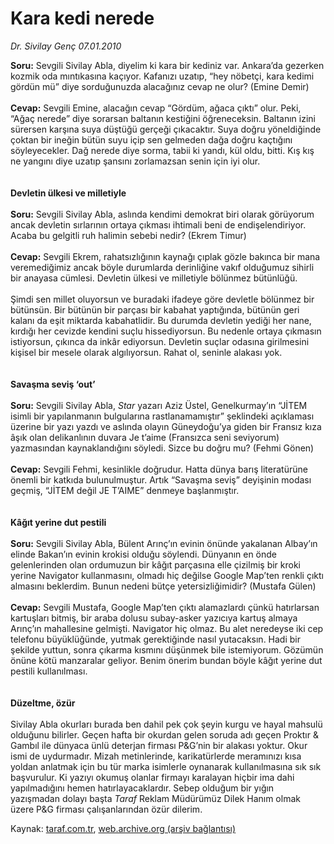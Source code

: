 # Kara kedi nerede

*Dr. Sivilay Genç 07.01.2010*

<div class="yazi"><b>Soru:</b> Sevgili Sivilay Abla, diyelim ki kara bir kediniz var. Ankara’da gezerken kozmik oda mıntıkasına kaçıyor. Kafanızı uzatıp, “hey nöbetçi, kara kedimi gördün mü” diye sorduğunuzda alacağınız cevap ne olur? (Emine Demir)<b> <br/><br/>Cevap:</b> Sevgili Emine, alacağın cevap “Gördüm, ağaca çıktı” olur. Peki, “Ağaç nerede” diye sorarsan baltanın kestiğini öğreneceksin. Baltanın izini sürersen karşına suya düştüğü gerçeği çıkacaktır. Suya doğru yöneldiğinde çoktan bir ineğin bütün suyu içip sen gelmeden dağa doğru kaçtığını söyleyecekler. Dağ nerede diye sorma, tabii ki yandı, kül oldu, bitti. Kış kış ne yangını diye uzatıp şansını zorlamazsan senin için iyi olur. <b><br/><br/><br/>Devletin ülkesi ve milletiyle <br/><br/>Soru:</b> Sevgili Sivilay Abla, aslında kendimi demokrat biri olarak görüyorum ancak devletin sırlarının ortaya çıkması ihtimali beni de endişelendiriyor. Acaba bu gelgitli ruh halimin sebebi nedir? (Ekrem Timur)<b> <br/><br/>Cevap:</b> Sevgili Ekrem, rahatsızlığının kaynağı çıplak gözle bakınca bir mana veremediğimiz ancak böyle durumlarda derinliğine vakıf olduğumuz sihirli bir anayasa cümlesi. Devletin ülkesi ve milletiyle bölünmez bütünlüğü. <br/><br/>Şimdi sen millet oluyorsun ve buradaki ifadeye göre devletle bölünmez bir bütünsün. Bir bütünün bir parçası bir kabahat yaptığında, bütünün geri kalanı da eşit miktarda kabahatlidir. Bu durumda devletin yediği her nane, kırdığı her cevizde kendini suçlu hissediyorsun. Bu nedenle ortaya çıkmasın istiyorsun, çıkınca da inkâr ediyorsun. Devletin suçlar odasına girilmesini kişisel bir mesele olarak algılıyorsun. Rahat ol, seninle alakası yok. <b><br/><br/><br/>Savaşma seviş ‘out’ <br/><br/>Soru:</b> Sevgili Sivilay Abla, <i>Star</i> yazarı Aziz Üstel, Genelkurmay’ın “JİTEM isimli bir yapılanmanın bulgularına rastlanamamıştır” şeklindeki açıklaması üzerine bir yazı yazdı ve aslında olayın Güneydoğu’ya giden bir Fransız kıza âşık olan delikanlının duvara Je t’aime (Fransızca seni seviyorum) yazmasından kaynaklandığını söyledi. Sizce bu doğru mu? (Fehmi Gönen)<b> <br/><br/>Cevap:</b> Sevgili Fehmi, kesinlikle doğrudur. Hatta dünya barış literatürüne önemli bir katkıda bulunulmuştur. Artık “Savaşma seviş” deyişinin modası geçmiş, “JİTEM değil JE T’AIME” denmeye başlanmıştır. <b><br/><br/><br/>Kâğıt yerine dut pestili <br/><br/>Soru:</b> Sevgili Sivilay Abla, Bülent Arınç’ın evinin önünde yakalanan Albay’ın elinde Bakan’ın evinin krokisi olduğu söylendi. Dünyanın en önde gelenlerinden olan ordumuzun bir kâğıt parçasına elle çizilmiş bir kroki yerine Navigator kullanmasını, olmadı hiç değilse Google Map’ten renkli çıktı almasını beklerdim. Bunun nedeni bütçe yetersizliğimidir? (Mustafa Gülen) <b><br/><br/>Cevap:</b> Sevgili Mustafa, Google Map’ten çıktı alamazlardı çünkü hatırlarsan kartuşları bitmiş, bir araba dolusu subay-asker yazıcıya kartuş almaya Arınç’ın mahallesine gelmişti. Navigator hiç olmaz. Bu alet neredeyse iki cep telefonu büyüklüğünde, yutmak gerektiğinde nasıl yutacaksın. Hadi bir şekilde yuttun, sonra çıkarma kısmını düşünmek bile istemiyorum. Gözümün önüne kötü manzaralar geliyor. Benim önerim bundan böyle kâğıt yerine dut pestili kullanılması. <b><br/><br/><br/>Düzeltme, özür</b> <br/><br/>Sivilay Abla okurları burada ben dahil pek çok şeyin kurgu ve hayal mahsulü olduğunu bilirler. Geçen hafta bir okurdan gelen soruda adı geçen Proktır &amp; Gambıl ile dünyaca ünlü deterjan firması P&amp;G’nin bir alakası yoktur. Okur ismi de uydurmadır. Mizah metinlerinde, karikatürlerde meramınızı kısa yoldan anlatmak için bu tür marka isimlerle oynanarak kullanılmasına sık sık başvurulur. Ki yazıyı okumuş olanlar firmayı karalayan hiçbir ima dahi yapılmadığını hemen hatırlayacaklardır. Sebep olduğum bir yığın yazışmadan dolayı başta <i>Taraf</i> Reklam Müdürümüz Dilek Hanım olmak üzere P&amp;G firması çalışanlarından özür dilerim.</div>

Kaynak: [taraf.com.tr](http://www.taraf.com.tr:80/makale/9390.htm), [web.archive.org (arşiv bağlantısı)](http://web.archive.org/web/20100329040316/http://www.taraf.com.tr:80/makale/9390.htm)
